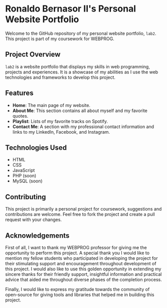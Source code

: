 # Ronaldo Bernasor II's Personal Website Portfolio
Welcome to the GitHub repository of my personal website portfolio, `lab2`. This project is part of my coursework for WEBPROG.

## Project Overview
`lab2` is a website portfolio that displays my skills in web programming, projects and experiences. It is a showcase of my abilities as I use the web technologies and frameworks to develop this project.

## Features
- **Home**: The main page of my website.
- **About Me**: This section contains all about myself and my favorite quotes.
- **Playlist**: Lists of my favorite tracks on Spotify.
- **Contact Me**: A section with my professional contact information and links to my LinkedIn, Facebook, and Instagram.

## Technologies Used
- HTML
- CSS
- JavaScript
- PHP (soon)
- MySQL (soon)

## Contributing
This project is primarily a personal project for coursework, suggestions and contributions are welcome. Feel free to fork the project and create a pull request with your changes.

## Acknowledgements
First of all, I want to thank my WEBPROG professor for giving me the opportunity to perform this project. A special thank you I would like to mention my fellow students who participated in developing the project for their stimulating support and encouragement throughout development of this project. I would also like to use this golden opportunity in extending my sincere thanks for their friendly support, insightful information and practical advice that aided me throughout diverse phases of the completion process.

Finally, I would like to express my gratitude towards the community of open-source for giving tools and libraries that helped me in building this project.